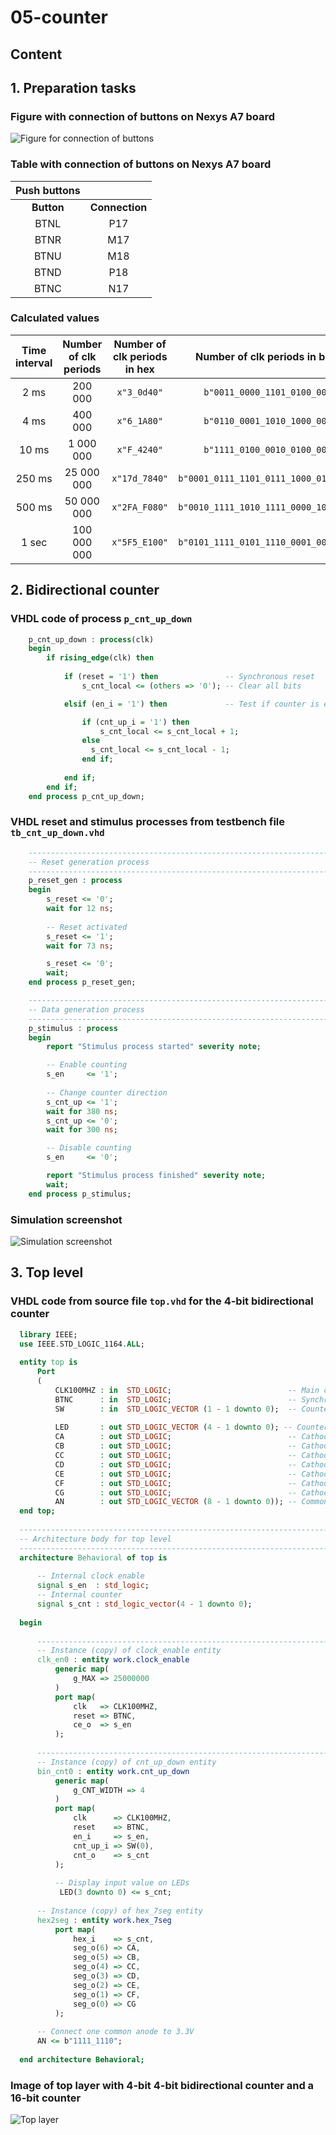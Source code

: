 # 05-counter

## Content



## 1. Preparation tasks

### Figure with connection of buttons on Nexys A7 board

![Figure for connection of buttons](Images/buttons.png)

### Table with connection of buttons on Nexys A7 board

| **Push buttons** ||
| :-: | :-: |
| **Button** | **Connection** |  
| BTNL | P17 |
| BTNR | M17 |
| BTNU | M18 |
| BTND | P18 |
| BTNC | N17 |

### Calculated values

| **Time interval** | **Number of clk periods** | **Number of clk periods in hex** | **Number of clk periods in binary** |
| :-: | :-: | :-: | :-: |
| 2&nbsp;ms | 200 000 | `x"3_0d40"` | `b"0011_0000_1101_0100_0000"` |
| 4&nbsp;ms | 400 000 | `x"6_1A80"` | `b"0110_0001_1010_1000_0000"` |
| 10&nbsp;ms | 1 000 000 | `x"F_4240"` | `b"1111_0100_0010_0100_0000"` |
| 250&nbsp;ms | 25 000 000 | `x"17d_7840"` | `b"0001_0111_1101_0111_1000_0100_0000"` |
| 500&nbsp;ms | 50 000 000 | `x"2FA_F080"` | `b"0010_1111_1010_1111_0000_1000_0000"` |
| 1&nbsp;sec | 100 000 000 | `x"5F5_E100"` | `b"0101_1111_0101_1110_0001_0000_0000"` |

## 2. Bidirectional counter

### VHDL code of process `p_cnt_up_down`

```vhdl
    p_cnt_up_down : process(clk)
    begin
        if rising_edge(clk) then
        
            if (reset = '1') then               -- Synchronous reset
                s_cnt_local <= (others => '0'); -- Clear all bits

            elsif (en_i = '1') then             -- Test if counter is enabled

                if (cnt_up_i = '1') then
                    s_cnt_local <= s_cnt_local + 1;
                else
                  s_cnt_local <= s_cnt_local - 1;  
                end if;
                
            end if;
        end if;
    end process p_cnt_up_down;
```

### VHDL reset and stimulus processes from testbench file `tb_cnt_up_down.vhd`

```vhdl
    --------------------------------------------------------------------
    -- Reset generation process
    --------------------------------------------------------------------
    p_reset_gen : process
    begin
        s_reset <= '0';
        wait for 12 ns;
        
        -- Reset activated
        s_reset <= '1';
        wait for 73 ns;

        s_reset <= '0';
        wait;
    end process p_reset_gen;

    --------------------------------------------------------------------
    -- Data generation process
    --------------------------------------------------------------------
    p_stimulus : process
    begin
        report "Stimulus process started" severity note;

        -- Enable counting
        s_en     <= '1';
        
        -- Change counter direction
        s_cnt_up <= '1';
        wait for 380 ns;
        s_cnt_up <= '0';
        wait for 300 ns;

        -- Disable counting
        s_en     <= '0';

        report "Stimulus process finished" severity note;
        wait;
    end process p_stimulus;
```

### Simulation screenshot

![Simulation screenshot](Images/waveforms.png)

## 3. Top level

### VHDL code from source file `top.vhd` for the 4-bit bidirectional counter

```vhdl
  library IEEE;
  use IEEE.STD_LOGIC_1164.ALL;
  
  entity top is
      Port 
      ( 
          CLK100MHZ : in  STD_LOGIC;                          -- Main clock
          BTNC      : in  STD_LOGIC;                          -- Synchronous reset
          SW        : in  STD_LOGIC_VECTOR (1 - 1 downto 0);  -- Counter direction
          
          LED       : out STD_LOGIC_VECTOR (4 - 1 downto 0); -- Counter value LED indicators
          CA        : out STD_LOGIC;                          -- Cathod A
          CB        : out STD_LOGIC;                          -- Cathod B
          CC        : out STD_LOGIC;                          -- Cathod C
          CD        : out STD_LOGIC;                          -- Cathod D
          CE        : out STD_LOGIC;                          -- Cathod E
          CF        : out STD_LOGIC;                          -- Cathod F
          CG        : out STD_LOGIC;                          -- Cathod G
          AN        : out STD_LOGIC_VECTOR (8 - 1 downto 0)); -- Common anode signals to individual displays
  end top;
  
  ------------------------------------------------------------------------
  -- Architecture body for top level
  ------------------------------------------------------------------------
  architecture Behavioral of top is
  
      -- Internal clock enable
      signal s_en  : std_logic;
      -- Internal counter
      signal s_cnt : std_logic_vector(4 - 1 downto 0);
  
  begin
  
      --------------------------------------------------------------------
      -- Instance (copy) of clock_enable entity
      clk_en0 : entity work.clock_enable
          generic map(
              g_MAX => 25000000
          )
          port map(
              clk   => CLK100MHZ,
              reset => BTNC,
              ce_o  => s_en
          );
  
      --------------------------------------------------------------------
      -- Instance (copy) of cnt_up_down entity
      bin_cnt0 : entity work.cnt_up_down
          generic map(
              g_CNT_WIDTH => 4
          )
          port map(
              clk      => CLK100MHZ,
              reset    => BTNC, 
              en_i     => s_en,
              cnt_up_i => SW(0),
              cnt_o    => s_cnt
          );
          
          -- Display input value on LEDs
           LED(3 downto 0) <= s_cnt;
      
      -- Instance (copy) of hex_7seg entity
      hex2seg : entity work.hex_7seg
          port map(
              hex_i    => s_cnt,
              seg_o(6) => CA,
              seg_o(5) => CB,
              seg_o(4) => CC,
              seg_o(3) => CD,
              seg_o(2) => CE,
              seg_o(1) => CF,
              seg_o(0) => CG
          );
  
      -- Connect one common anode to 3.3V
      AN <= b"1111_1110";
  
  end architecture Behavioral;
```

### Image of top layer with 4-bit 4-bit bidirectional counter and a 16-bit counter

![Top layer](Images/schem4bit&16bit.png)